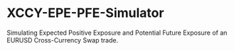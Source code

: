 # XCCY-EPE-PFE-Simulator
Simulating  Expected Positive Exposure and Potential Future Exposure of an EURUSD Cross-Currency Swap trade.
